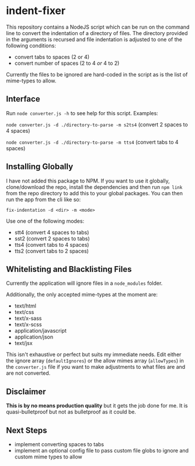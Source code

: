# indent-fixer

This repository contains a NodeJS script which can be run on the command line to convert the indentation of a directory of files. The directory provided in the arguments is recursed and file indentation is adjusted to one of the following conditions:

- convert tabs to spaces (2 or 4)
- convert number of spaces (2 to 4 *or* 4 to 2)

Currently the files to be ignored are hard-coded in the script as is the list of mime-types to allow.

## Interface

Run `node converter.js -h` to see help for this script. Examples:

`node converter.js -d ./directory-to-parse -m s2ts4` (convert 2 spaces to 4 spaces)

`node converter.js -d ./directory-to-parse -m tts4` (convert tabs to 4 spaces)

## Installing Globally

I have not added this package to NPM. If you want to use it globally, clone/download the repo, install the dependencies and then run `npm link` from the repo directory to add this to your global packages. You can then run the app from the cli like so:

`fix-indentation -d <dir> -m <mode>`

Use one of the following modes:

- stt4 (convert 4 spaces to tabs)
- sst2 (convert 2 spaces to tabs)
- tts4 (convert tabs to 4 spaces)
- tts2 (convert tabs to 2 spaces)

## Whitelisting and Blacklisting Files

Currently the application will ignore files in a `node_modules` folder.

Additionally, the only accepted mime-types at the moment are:

- text/html
- text/css
- text/x-sass
- text/x-scss
- application/javascript
- application/json
- text/jsx

This isn't exhaustive or perfect but suits my immediate needs. Edit either the ignore array (`defaultIgnores`) or the allow mimes array (`allowTypes`) in the `converter.js` file if you want to make adjustments to what files are and are not converted.

## Disclaimer

**This is by no means production quality** but it gets the job done for me. It is quasi-bulletproof but not as bulletproof as it could be.

## Next Steps

- implement converting spaces to tabs
- implement an optional config file to pass custom file globs to ignore and custom mime types to allow
